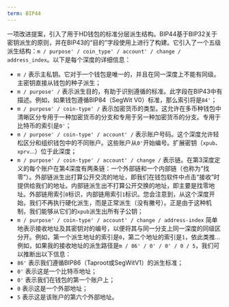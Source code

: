 ```yaml
---
term: BIP44
---
```


一项改进提案，引入了用于HD钱包的标准分层派生结构。BIP44基于BIP32关于密钥派生的原则，并在BIP43的“目的”字段使用上进行了构建。它引入了一个五级派生结构：`m / purpose' / coin_type' / account' / change / address_index`。以下是每个深度的详细信息：
* `m /` 表示主私钥。它对于一个钱包是唯一的，并且在同一深度上不能有同级。主密钥直接从钱包的种子派生；
* `m / purpose' /` 表示派生目的，有助于识别遵循的标准。此字段在BIP43中有描述。例如，如果钱包遵循BIP84（SegWit V0）标准，那么索引将是`84'`；
* `m / purpose' / coin-type' /` 表示加密货币的类型。这允许在多币种钱包中清晰区分专用于一种加密货币的分支和专用于另一种加密货币的分支。专用于比特币的索引是`0'`；
* `m / purpose' / coin-type' / account' /` 表示账户号码。这个深度允许轻松区分和组织钱包中的不同账户。这些账户从`0'`开始编号。扩展密钥（`xpub`、`xprv`...）位于此深度；
* `m / purpose' / coin-type' / account' / change /` 表示链。在第3深度定义的每个账户在第4深度有两条链：一个外部链和一个内部链（也称为“找零”）。外部链派生出打算公开交流的地址，即我们在钱包软件中点击“接收”时提供给我们的地址。内部链派生出不打算公开交换的地址，即主要是找零地址。外部链用索引`0`标识，内部链用索引`1`标识。您会注意到，从这个深度开始，我们不再执行硬化派生，而是正常派生（没有撇号）。正是由于这种机制，我们能够从它们的`xpub`派生出所有子公钥；
* `m / purpose' / coin-type' / account' / change / address-index` 简单地表示接收地址及其密钥对的编号，以便将其与同一分支上同一深度的同级区分开。例如，第一个派生地址的索引是`0`，第二个地址的索引是`1`，依此类推...
例如，如果我的接收地址的派生路径是`m / 86' / 0' / 0' / 0 / 5`，我们可以推断出以下信息：
* `86'` 表示我们遵循BIP86（Taproot或SegWitV1）的派生标准；
* `0'` 表示这是一个比特币地址；
* `0'` 表示我们在钱包的第一个账户上；
* `0` 表示这是一个外部地址；
* `5` 表示这是该账户的第六个外部地址。